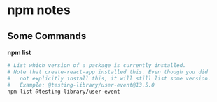 # npm notes

## Some Commands

**npm list**

```bash
# List which version of a package is currently installed.
# Note that create-react-app installed this. Even though you did
#   not explicitly install this, it will still list some version.
#   Example: @testing-library/user-event@13.5.0
npm list @testing-library/user-event
```
